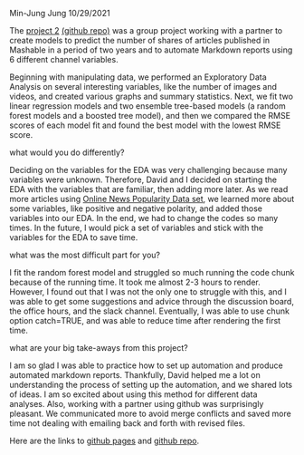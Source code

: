Min-Jung Jung
10/29/2021

The [project 2](https://mjung5.github.io/online-news-prediction/)
[(github repo)](https://github.com/mjung5/online-news-prediction) was a
group project working with a partner to create models to predict the
number of shares of articles published in Mashable in a period of two
years and to automate Markdown reports using 6 different channel
variables.

Beginning with manipulating data, we performed an Exploratory Data
Analysis on several interesting variables, like the number of images and
videos, and created various graphs and summary statistics. Next, we fit
two linear regression models and two ensemble tree-based models (a
random forest models and a boosted tree model), and then we compared the
RMSE scores of each model fit and found the best model with the lowest
RMSE score.

what would you do differently?

Deciding on the variables for the EDA was very challenging because many
variables were unknown. Therefore, David and I decided on starting the
EDA with the variables that are familiar, then adding more later. As we
read more articles using [Online News Popularity Data
set](https://archive.ics.uci.edu/ml/datasets/online+news+popularity), we
learned more about some variables, like positive and negative polarity,
and added those variables into our EDA. In the end, we had to change the
codes so many times. In the future, I would pick a set of variables and
stick with the variables for the EDA to save time.

what was the most difficult part for you?

I fit the random forest model and struggled so much running the code
chunk because of the running time. It took me almost 2-3 hours to
render. However, I found out that I was not the only one to struggle
with this, and I was able to get some suggestions and advice through the
discussion board, the office hours, and the slack channel. Eventually, I
was able to use chunk option catch=TRUE, and was able to reduce time
after rendering the first time.

what are your big take-aways from this project?

I am so glad I was able to practice how to set up automation and produce
automated markdown reports. Thankfully, David helped me a lot on
understanding the process of setting up the automation, and we shared
lots of ideas. I am so excited about using this method for different
data analyses. Also, working with a partner using github was
surprisingly pleasant. We communicated more to avoid merge conflicts and
saved more time not dealing with emailing back and forth with revised
files.

Here are the links to [github
pages](https://mjung5.github.io/online-news-prediction/) and [github
repo](https://github.com/mjung5/online-news-prediction).
